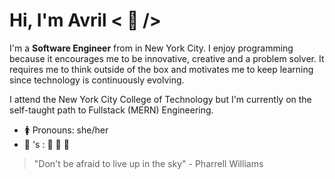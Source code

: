 

# Hi, I'm Avril  < :purple_heart: />

I'm a **Software Engineer** from in New York City. I enjoy programming because 
it encourages me to be innovative, creative and a problem solver. It requires 
me to think outside of the box and motivates me to keep learning since technology
is continuously evolving. 

I attend the New York City College of Technology but I'm currently on the 
self-taught path to Fullstack (MERN) Engineering. 


* :womens: Pronouns: she/her
* :heart_decoration: 's : :musical_note: :crystal_ball: :herb: 

> "Don't be afraid to live up in the sky" - Pharrell Williams
